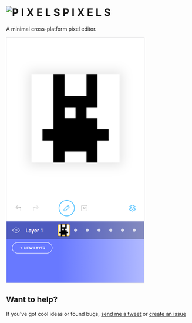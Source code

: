 # ![P I X E L S](https://avatars0.githubusercontent.com/u/29822952?v=4&s=22) P I X E L S

A minimal cross-platform pixel editor.

<img src="https://github.com/vsmode/pixels/blob/master/screenshot.png?raw=true" />

## Want to help?

If you've got cool ideas or found bugs, [send me a tweet](https://twiter.com/jozanza) or [create an issue](https://github.com/vsmode/pixels/issues)
